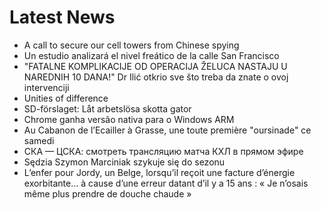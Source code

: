 # Latest News
-  A call to secure our cell towers from Chinese spying
-  Un estudio analizará el nivel freático de la calle San Francisco
-  "FATALNE KOMPLIKACIJE OD OPERACIJA ŽELUCA NASTAJU U NAREDNIH 10 DANA!" Dr Ilić otkrio sve što treba da znate o ovoj intervenciji
-  Unities of difference
-  SD-förslaget: Låt arbetslösa skotta gator
-  Chrome ganha versão nativa para o Windows ARM
-  Au Cabanon de l’Ecailler à Grasse, une toute première "oursinade" ce samedi
-  СКА — ЦСКА: смотреть трансляцию матча КХЛ в прямом эфире
-  Sędzia Szymon Marciniak szykuje się do sezonu
-  L’enfer pour Jordy, un Belge, lorsqu’il reçoit une facture d’énergie exorbitante… à cause d’une erreur datant d’il y a 15 ans : « Je n’osais même plus prendre de douche chaude »
